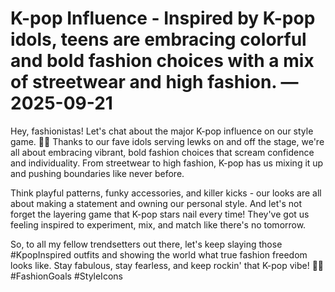 # K-pop Influence - Inspired by K-pop idols, teens are embracing colorful and bold fashion choices with a mix of streetwear and high fashion. — 2025-09-21

Hey, fashionistas! Let's chat about the major K-pop influence on our style game. 💃🔥 Thanks to our fave idols serving lewks on and off the stage, we're all about embracing vibrant, bold fashion choices that scream confidence and individuality. From streetwear to high fashion, K-pop has us mixing it up and pushing boundaries like never before.

Think playful patterns, funky accessories, and killer kicks - our looks are all about making a statement and owning our personal style. And let's not forget the layering game that K-pop stars nail every time! They've got us feeling inspired to experiment, mix, and match like there's no tomorrow.

So, to all my fellow trendsetters out there, let's keep slaying those #KpopInspired outfits and showing the world what true fashion freedom looks like. Stay fabulous, stay fearless, and keep rockin' that K-pop vibe! 🌟💋 #FashionGoals #StyleIcons